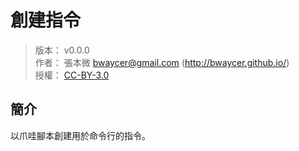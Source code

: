 創建指令
=======


> 版本： v0.0.0<br />
> 作者： 張本微 <bwaycer@gmail.com> (http://bwaycer.github.io/)<br />
> 授權： [CC-BY-3.0](https://creativecommons.org/licenses/by/3.0/tw/)



## 簡介


以爪哇腳本創建用於命令行的指令。

